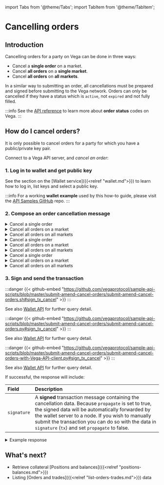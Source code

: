 import Tabs from '@theme/Tabs';
import TabItem from '@theme/TabItem';

# Cancelling orders

## Introduction

Cancelling orders for a party on Vega can be done in three ways:

* Cancel a **single order** on a market.
* Cancel **all orders** on a **single market**.
* Cancel **all orders** on **all markets**.

In a similar way to submitting an order, all cancellations must be prepared and signed before submitting to the Vega network. Orders can only be cancelled if they have a status which is `active`, not `expired` and not fully filled. 

:::info
See the [API reference](/api/grpc/#vega.Order.Status) to learn more about **order status** codes on Vega.
:::

## How do I cancel orders?

It is only possible to cancel orders for a party for which you have a public/private key pair.

Connect to a Vega API server, and *cancel an order*:

### 1. Log in to wallet and get public key

See the section on the [Wallet service]({{<relref "wallet.md">}}) to learn how to log in, list keys and select a public key.  

:::info
For a working **wallet example** used by this how-to guide, please visit the [API Samples GitHub](https://github.com/vegaprotocol/sample-api-scripts/blob/master/submit-amend-cancel-orders/) repo.
:::

### 2. Compose an order cancellation message

<Tabs groupId="codesamples1">
<TabItem value="shell-rest" label="Shell (REST)">

<details><summary>Cancel a single order</summary>

:::danger
{{< github-embed "https://github.com/vegaprotocol/sample-api-scripts/blob/master/submit-amend-cancel-orders/submit-amend-cancel-orders.sh#prepare_cancel_order_req1" on >}}
:::
</details>
<details><summary>Cancel all orders on a market </summary>

:::danger
{{< github-embed "https://github.com/vegaprotocol/sample-api-scripts/blob/master/submit-amend-cancel-orders/submit-amend-cancel-orders.sh#prepare_cancel_order_req2" on >}}
:::
</details>
<details><summary>Cancel all orders on all markets </summary>

:::danger
{{< github-embed "https://github.com/vegaprotocol/sample-api-scripts/blob/master/submit-amend-cancel-orders/submit-amend-cancel-orders.sh#prepare_cancel_order_req3" on >}}
:::
</details>
</TabItem>
<TabItem value="python-rest" label="Python (REST)">
<details><summary>Cancel a single order</summary>

:::danger
  {{< github-embed "https://github.com/vegaprotocol/sample-api-scripts/blob/master/submit-amend-cancel-orders/submit-amend-cancel-orders.py#prepare_cancel_order_req1" on >}}
:::
</details >
<details><summary>Cancel all orders on a market</summary>

:::danger
  {{< github-embed "https://github.com/vegaprotocol/sample-api-scripts/blob/master/submit-amend-cancel-orders/submit-amend-cancel-orders.py#prepare_cancel_order_req2" on >}}
:::
</details >
<details><summary>Cancel all orders on all markets</summary>

:::danger
  {{< github-embed "https://github.com/vegaprotocol/sample-api-scripts/blob/master/submit-amend-cancel-orders/submit-amend-cancel-orders.py#prepare_cancel_order_req3" on >}}
:::
</details >
</TabItem>
<TabItem value="python-grpc" label="Python (gRPC)">

<details><summary>Cancel a single order</summary>

:::danger
  {{< github-embed "https://github.com/vegaprotocol/sample-api-scripts/blob/master/submit-amend-cancel-orders/submit-amend-cancel-orders-with-Vega-API-client.py#prepare_cancel_order_req1" on >}}
:::
</details >

<details><summary>Cancel all orders on a market</summary>

:::danger
  {{< github-embed "https://github.com/vegaprotocol/sample-api-scripts/blob/master/submit-amend-cancel-orders/submit-amend-cancel-orders-with-Vega-API-client.py#prepare_cancel_order_req2" on >}}
:::
</details >

<details><summary>Cancel all orders on all markets</summary>

:::danger
  {{< github-embed "https://github.com/vegaprotocol/sample-api-scripts/blob/master/submit-amend-cancel-orders/submit-amend-cancel-orders-with-Vega-API-client.py#prepare_cancel_order_req3" on >}}
:::
</details >

</TabItem>
</Tabs>


### 3. Sign and send the transaction

<Tabs groupId="codesamples1">
<TabItem value="shell-rest" label="Shell (REST)">

:::danger
{{< github-embed "https://github.com/vegaprotocol/sample-api-scripts/blob/master/submit-amend-cancel-orders/submit-amend-cancel-orders.sh#sign_tx_cancel" >}}
:::

See also [Wallet API](/wallet-api/#sign-a-transaction) for further query detail.
</TabItem>
<TabItem value="python-rest" label="Python (REST)">

:::danger
{{< github-embed "https://github.com/vegaprotocol/sample-api-scripts/blob/master/submit-amend-cancel-orders/submit-amend-cancel-orders.py#sign_tx_cancel" >}}
:::

See also [Wallet API](/wallet-api/#sign-a-transaction) for further query detail.
</TabItem>
<TabItem value="python-grpc" label="Python (gRPC)">

:::danger
{{< github-embed "https://github.com/vegaprotocol/sample-api-scripts/blob/master/submit-amend-cancel-orders/submit-amend-cancel-orders-with-Vega-API-client.py#sign_tx_cancel" >}}
:::

 See also [Wallet API](/wallet-api/#sign-a-transaction) for further query detail.
</TabItem>
</Tabs>

If successful, the response will include:

| Field          |  Description  |
| :----------------- | :------------- |
| `signature` | A **signed** transaction message containing the cancellation data. Because `propagate` is set to true, the signed data will be automatically forwarded by the wallet server to a node. If you wish to manually submit the transaction you can do so with the data in `signature` (`tx`) and set `propagate` to false. |

<details><summary>Example response</summary>

:::danger
{{< github-embed "https://github.com/vegaprotocol/sample-api-scripts/blob/master/submit-amend-cancel-orders/response-examples.txt#example_sign_tx_cancel_response" on >}}
:::
  
:::info
For full example code, please visit the [repo on GitHub](https://github.com/vegaprotocol/sample-api-scripts/blob/master/submit-amend-cancel-orders/).
:::
</details>



## What's next?

 * Retrieve collateral [Positions and balances]({{<relref "positions-balances.md">}})
 * Listing [Orders and trades]({{<relref "list-orders-trades.md">}}) data
